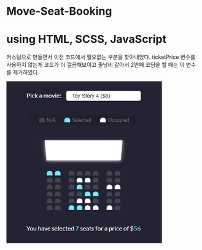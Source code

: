 # Move-Seat-Booking

<h1>using HTML, SCSS, JavaScript</h1>

커스텀으로 만들면서 이전 코드에서 필요없는 부분을 찾아내었다. ticketPrice 변수를 사용하지 않는게 코드가 더 깔끔해보이고 줄낭비 같아서 2번째 코딩을 할 때는 이 변수를 제거하였다.

<img src="./images/img.png" />
